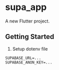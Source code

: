 # supa_app

A new Flutter project.

## Getting Started

1. Setup dotenv file

``` dotenv
SUPABASE_URL=...
SUPABASE_ANON_KEY=...
```
